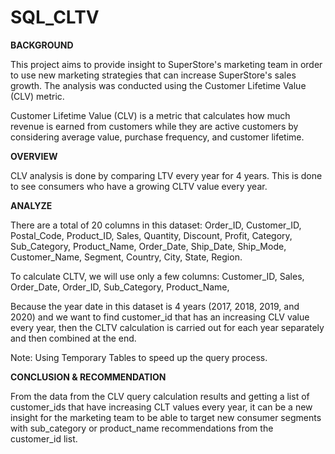 # SQL_CLTV

**BACKGROUND**

This project aims to provide insight to SuperStore's marketing team in order to use new marketing strategies that can increase SuperStore's sales growth. The analysis was conducted using the Customer Lifetime Value (CLV) metric.

Customer Lifetime Value (CLV) is a metric that calculates how much revenue is earned from customers while they are active customers by considering average value, purchase frequency, and customer lifetime.

**OVERVIEW**

CLV analysis is done by comparing LTV every year for 4 years. This is done to see consumers who have a growing CLTV value every year.

**ANALYZE**

There are a total of 20 columns in this dataset: 
Order_ID, Customer_ID,  Postal_Code, Product_ID, Sales, Quantity, Discount, Profit, Category, Sub_Category, Product_Name, Order_Date, Ship_Date, Ship_Mode, Customer_Name, Segment, Country, City, State, Region.

To calculate CLTV, we will use only a few columns:
Customer_ID,
Sales,
Order_Date,
Order_ID,
Sub_Category,
Product_Name,

Because the year date in this dataset is 4 years (2017, 2018, 2019, and 2020) and we want to find customer_id that has an increasing CLV value every year, then the CLTV calculation is carried out for each year separately and then combined at the end.

Note: Using Temporary Tables to speed up the query process.

**CONCLUSION & RECOMMENDATION**

From the data from the CLV query calculation results and getting a list of customer_ids that have increasing CLT values ​​every year, it can be a new insight for the marketing team to be able to target new consumer segments with sub_category or product_name recommendations from the customer_id list.
